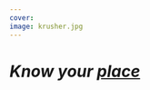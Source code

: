 ```yaml
---
cover:
image: krusher.jpg
---
```


<!-- <div class="w-3/4 overflow-x-auto>
  <div class="whitespace-nowrap">
    {{< typeit 
      tag=h2
      speed=79
      speed=17
    >}}
         A curious mind?
    {{< /typeit >}}
    </div>
  </div>
-->

# *Know your [place](https://www.davidsongifted.org/gifted-blog/the-intellectual-and-psychosocial-nature-of-extreme-giftedness/)*
